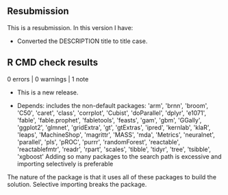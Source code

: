 ## Resubmission
This is a resubmission. In this version I have:

* Converted the DESCRIPTION title to title case.


## R CMD check results

0 errors | 0 warnings | 1 note

* This is a new release.

* Depends: includes the non-default packages:
    'arm', 'brnn', 'broom', 'C50', 'caret', 'class', 'corrplot',
    'Cubist', 'doParallel', 'dplyr', 'e1071', 'fable', 'fable.prophet',
    'fabletools', 'feasts', 'gam', 'gbm', 'GGally', 'ggplot2', 'glmnet',
    'gridExtra', 'gt', 'gtExtras', 'ipred', 'kernlab', 'klaR', 'leaps',
    'MachineShop', 'magrittr', 'MASS', 'mda', 'Metrics', 'neuralnet',
    'parallel', 'pls', 'pROC', 'purrr', 'randomForest', 'reactable',
    'reactablefmtr', 'readr', 'rpart', 'scales', 'tibble', 'tidyr',
    'tree', 'tsibble', 'xgboost'
  Adding so many packages to the search path is excessive and importing
  selectively is preferable

The nature of the package is that it uses all of these packages to build the solution. Selective importing breaks the package.
